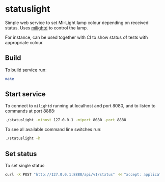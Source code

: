 # statuslight

Simple web service to set Mi-Light lamp colour depending on received status. Uses [milightd](https://github.com/sgrzywna/milightd) to control the lamp.

For instance, can be used together with CI to show status of tests with appropriate colour.

## Build

To build service run:

```bash
make
```

## Start service

To connect to `milightd` running at localhost and port 8080, and to listen to commands at port 8888:

```bash
./statuslight -mihost 127.0.0.1 -miport 8080 -port 8888
```

To see all available command line switches run:

```bash
./statuslight -h
```

## Set status

To set single status:

```bash
curl -X POST "http://127.0.0.1:8888/api/v1/status" -H "accept: application/json" -H "Content-Type: application/json" -d "{ \"state\": true, \"statusId\": \"string\"}"
```

